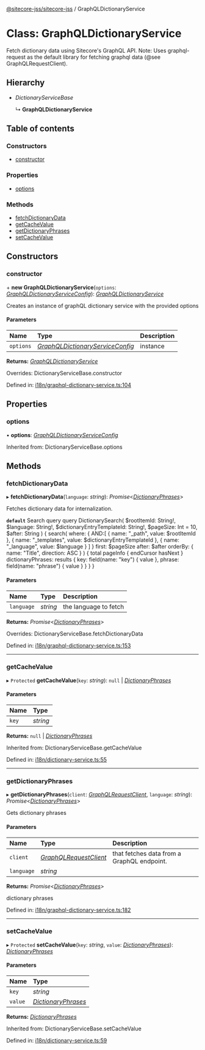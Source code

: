 [@sitecore-jss/sitecore-jss](../README.md) / GraphQLDictionaryService

# Class: GraphQLDictionaryService

Fetch dictionary data using  Sitecore's GraphQL API.
Note: Uses graphql-request as the default library for fetching graphql data (@see GraphQLRequestClient).

## Hierarchy

- *DictionaryServiceBase*

  ↳ **GraphQLDictionaryService**

## Table of contents

### Constructors

- [constructor](graphqldictionaryservice.md#constructor)

### Properties

- [options](graphqldictionaryservice.md#options)

### Methods

- [fetchDictionaryData](graphqldictionaryservice.md#fetchdictionarydata)
- [getCacheValue](graphqldictionaryservice.md#getcachevalue)
- [getDictionaryPhrases](graphqldictionaryservice.md#getdictionaryphrases)
- [setCacheValue](graphqldictionaryservice.md#setcachevalue)

## Constructors

### constructor

\+ **new GraphQLDictionaryService**(`options`: [*GraphQLDictionaryServiceConfig*](../interfaces/graphqldictionaryserviceconfig.md)): [*GraphQLDictionaryService*](graphqldictionaryservice.md)

Creates an instance of graphQL dictionary service with the provided options

#### Parameters

| Name | Type | Description |
| :------ | :------ | :------ |
| `options` | [*GraphQLDictionaryServiceConfig*](../interfaces/graphqldictionaryserviceconfig.md) | instance |

**Returns:** [*GraphQLDictionaryService*](graphqldictionaryservice.md)

Overrides: DictionaryServiceBase.constructor

Defined in: [i18n/graphql-dictionary-service.ts:104](https://github.com/Sitecore/jss/blob/0a475c74/packages/sitecore-jss/src/i18n/graphql-dictionary-service.ts#L104)

## Properties

### options

• **options**: [*GraphQLDictionaryServiceConfig*](../interfaces/graphqldictionaryserviceconfig.md)

Inherited from: DictionaryServiceBase.options

## Methods

### fetchDictionaryData

▸ **fetchDictionaryData**(`language`: *string*): *Promise*<[*DictionaryPhrases*](../interfaces/dictionaryphrases.md)\>

Fetches dictionary data for internalization.

**`default`** Search query
query DictionarySearch(
$rootItemId: String!,
$language: String!,
$dictionaryEntryTemplateId: String!,
$pageSize: Int = 10,
$after: String
) {
search(
where: {
AND:[
{ name: "_path",      value: $rootItemId },
{ name: "_templates", value: $dictionaryEntryTemplateId },
{ name: "_language",  value: $language }
]
}
first: $pageSize
after: $after
orderBy: { name: "Title", direction: ASC }
) {
total
pageInfo {
endCursor
hasNext
}
dictionaryPhrases: results {
key: field(name: "key") {
value
},
phrase: field(name: "phrase") {
value
}
}
}
}

#### Parameters

| Name | Type | Description |
| :------ | :------ | :------ |
| `language` | *string* | the language to fetch |

**Returns:** *Promise*<[*DictionaryPhrases*](../interfaces/dictionaryphrases.md)\>

Overrides: DictionaryServiceBase.fetchDictionaryData

Defined in: [i18n/graphql-dictionary-service.ts:153](https://github.com/Sitecore/jss/blob/0a475c74/packages/sitecore-jss/src/i18n/graphql-dictionary-service.ts#L153)

___

### getCacheValue

▸ `Protected` **getCacheValue**(`key`: *string*): ``null`` \| [*DictionaryPhrases*](../interfaces/dictionaryphrases.md)

#### Parameters

| Name | Type |
| :------ | :------ |
| `key` | *string* |

**Returns:** ``null`` \| [*DictionaryPhrases*](../interfaces/dictionaryphrases.md)

Inherited from: DictionaryServiceBase.getCacheValue

Defined in: [i18n/dictionary-service.ts:55](https://github.com/Sitecore/jss/blob/0a475c74/packages/sitecore-jss/src/i18n/dictionary-service.ts#L55)

___

### getDictionaryPhrases

▸ **getDictionaryPhrases**(`client`: [*GraphQLRequestClient*](graphqlrequestclient.md), `language`: *string*): *Promise*<[*DictionaryPhrases*](../interfaces/dictionaryphrases.md)\>

Gets dictionary phrases

#### Parameters

| Name | Type | Description |
| :------ | :------ | :------ |
| `client` | [*GraphQLRequestClient*](graphqlrequestclient.md) | that fetches data from a GraphQL endpoint. |
| `language` | *string* |  |

**Returns:** *Promise*<[*DictionaryPhrases*](../interfaces/dictionaryphrases.md)\>

dictionary phrases

Defined in: [i18n/graphql-dictionary-service.ts:182](https://github.com/Sitecore/jss/blob/0a475c74/packages/sitecore-jss/src/i18n/graphql-dictionary-service.ts#L182)

___

### setCacheValue

▸ `Protected` **setCacheValue**(`key`: *string*, `value`: [*DictionaryPhrases*](../interfaces/dictionaryphrases.md)): [*DictionaryPhrases*](../interfaces/dictionaryphrases.md)

#### Parameters

| Name | Type |
| :------ | :------ |
| `key` | *string* |
| `value` | [*DictionaryPhrases*](../interfaces/dictionaryphrases.md) |

**Returns:** [*DictionaryPhrases*](../interfaces/dictionaryphrases.md)

Inherited from: DictionaryServiceBase.setCacheValue

Defined in: [i18n/dictionary-service.ts:59](https://github.com/Sitecore/jss/blob/0a475c74/packages/sitecore-jss/src/i18n/dictionary-service.ts#L59)
